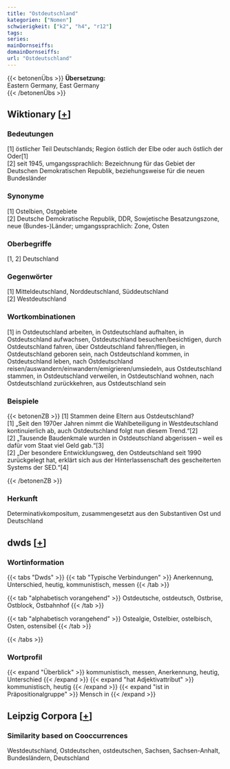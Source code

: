 ```yaml
---
title: "Ostdeutschland"
kategorien: ["Nomen"]
schwierigkeit: ["k2", "h4", "r12"]
tags:
series:
mainDornseiffs:
domainDornseiffs:
url: "Ostdeutschland"
---
```


{{< betonenÜbs >}}
**Übersetzung:**  
Eastern Germany, East Germany  
{{< /betonenÜbs >}}

## Wiktionary [[+](https://de.wiktionary.org/wiki/Ostdeutschland)]

### Bedeutungen
[1] östlicher Teil Deutschlands; Region östlich der Elbe oder auch östlich der Oder[1]  
[2] seit 1945, umgangssprachlich: Bezeichnung für das Gebiet der Deutschen Demokratischen Republik, beziehungsweise für die neuen Bundesländer  

### Synonyme
[1] Ostelbien, Ostgebiete  
[2] Deutsche Demokratische Republik, DDR, Sowjetische Besatzungszone, neue (Bundes-)Länder; umgangssprachlich: Zone, Osten  

### Oberbegriffe
[1, 2] Deutschland  

### Gegenwörter
[1] Mitteldeutschland, Norddeutschland, Süddeutschland  
[2] Westdeutschland  

### Wortkombinationen
[1] in Ostdeutschland arbeiten, in Ostdeutschland aufhalten, in Ostdeutschland aufwachsen, Ostdeutschland besuchen/besichtigen, durch Ostdeutschland fahren, über Ostdeutschland fahren/fliegen, in Ostdeutschland geboren sein, nach Ostdeutschland kommen, in Ostdeutschland leben, nach Ostdeutschland reisen/auswandern/einwandern/emigrieren/umsiedeln, aus Ostdeutschland stammen, in Ostdeutschland verweilen, in Ostdeutschland wohnen, nach Ostdeutschland zurückkehren, aus Ostdeutschland sein  

### Beispiele
{{< betonenZB >}}
[1] Stammen deine Eltern aus Ostdeutschland?  
[1] „Seit den 1970er Jahren nimmt die Wahlbeteiligung in Westdeutschland kontinuierlich ab, auch Ostdeutschland folgt nun diesem Trend.“[2]  
[2] „Tausende Baudenkmale wurden in Ostdeutschland abgerissen – weil es dafür vom Staat viel Geld gab.“[3]  
[2] „Der besondere Entwicklungsweg, den Ostdeutschland seit 1990 zurückgelegt hat, erklärt sich aus der Hinterlassenschaft des gescheiterten Systems der SED.“[4]  

{{< /betonenZB >}}
### Herkunft
Determinativkompositum, zusammengesetzt aus den Substantiven Ost und Deutschland  



## dwds [[+](https://www.dwds.de/wb/Ostdeutschland)]

### Wortinformation
{{< tabs "Dwds" >}}
{{< tab "Typische Verbindungen" >}}
Anerkennung, Unterschied, heutig, kommunistisch, messen
{{< /tab >}}

{{< tab "alphabetisch vorangehend" >}}
Ostdeutsche, ostdeutsch, Ostbrise, Ostblock, Ostbahnhof
{{< /tab >}}

{{< tab "alphabetisch vorangehend" >}}
Ostealgie, Ostelbier, ostelbisch, Osten, ostensibel
{{< /tab >}}

{{< /tabs >}}

### Wortprofil
{{< expand "Überblick" >}} kommunistisch, messen, Anerkennung, heutig, Unterschied {{< /expand >}}
{{< expand "hat Adjektivattribut" >}} kommunistisch, heutig {{< /expand >}}
{{< expand "ist in Präpositionalgruppe" >}} Mensch in {{< /expand >}}

## Leipzig Corpora [[+](https://corpora.uni-leipzig.de/en/res?word=Ostdeutschland&corpusId=deu_newscrawl-public_2018)]


### Similarity based on Cooccurrences
Westdeutschland, Ostdeutschen, ostdeutschen, Sachsen, Sachsen-Anhalt, Bundesländern, Deutschland

